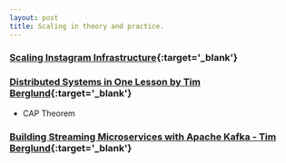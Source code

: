 ```yaml
---
layout: post
title: Scaling in theory and practice.
---
```

### [Scaling Instagram Infrastructure](https://youtu.be/hnpzNAPiC0E){:target='_blank'}
### [Distributed Systems in One Lesson by Tim Berglund](https://youtu.be/Y6Ev8GIlbxc){:target='_blank'}
+ CAP Theorem
### [Building Streaming Microservices with Apache Kafka - Tim Berglund](https://youtu.be/Hlb-Ss3q3as){:target='_blank'}
